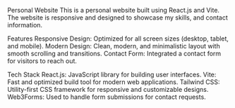 Personal Website
This is a personal website built using React.js and Vite. The website is responsive and designed to showcase my skills, and contact information.

Features
Responsive Design: Optimized for all screen sizes (desktop, tablet, and mobile).
Modern Design: Clean, modern, and minimalistic layout with smooth scrolling and transitions.
Contact Form: Integrated a contact form for visitors to reach out.

Tech Stack
React.js: JavaScript library for building user interfaces.
Vite: Fast and optimized build tool for modern web applications.
Tailwind CSS: Utility-first CSS framework for responsive and customizable designs.
Web3Forms: Used to handle form submissions for contact requests.
